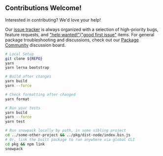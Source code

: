 ## Contributions Welcome!

Interested in contributing? We'd love your help!

Our [issue tracker](https://github.com/pikapkg/snowpack/issues) is always organized with a selection of high-priority bugs, feature requests, and ["help wanted!"](https://github.com/pikapkg/snowpack/issues?q=is%3Aissue+is%3Aopen+label%3A%22help+wanted%22)/["good first issue"](https://github.com/pikapkg/snowpack/issues?q=is%3Aissue+is%3Aopen+label%3A%22good+first+issue%22) items. For general package troubleshooting and discussions, check out our [Package Community](https://www.pika.dev/npm/snowpack/discuss) discussion board.

```bash
# Local Setup
git clone ${REPO}
yarn
yarn lerna bootstrap
```

```bash
# Build after changes
yarn build
yarn --force
```

```bash
# Check formatting after changed
yarn format
```

```bash
# Run your tests
yarn build
yarn --force
yarn test
```

```bash
# Run snowpack locally by path, in some sibling project
cd ../some-other-project && ../pkg/dist-node/index.bin.js
# Or, link the built package to run anywhere via global CLI
cd pkg && npm link
snowpack
```
